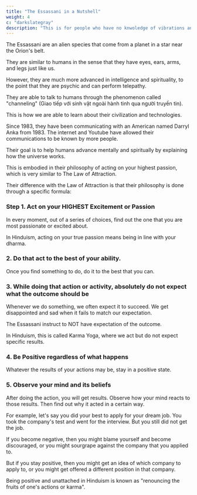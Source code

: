 ```yaml
---
title: "The Essassani in a Nutshell"
weight: 4
c: "darkslategray"
description: "This is for people who have no knwoledge of vibrations and spirit mediums"
---
```



The Essassani are an alien species that come from a planet in a star near the Orion's belt. 

They are similar to humans in the sense that they have eyes, ears, arms, and legs just like us. 

However, they are much more advanced in intelligence and spirituality, to the point that they are psychic and can perform telepathy. 

They are able to talk to humans through the phenomenon called "channeling" (Giao tiếp với sinh vật ngoài hành tinh qua người truyền tin). 

This is how we are able to learn about their civilization and technologies. 

Since 1983, they have been communicating with an American named Darryl Anka from 1983. The internet and Youtube have allowed their communications to be known by more people.

Their goal is to help humans advance mentally and spiritually by explaining how the universe works. 

This is embodied in their philosophy of acting on your highest passion, which is very similar to The Law of Attraction. 

Their difference with the Law of Attraction is that their philosophy is done through a specific formula:


### Step 1. Act on your HIGHEST Excitement or Passion

In every moment, out of a series of choices, find out the one that you are most passionate or excited about.

In Hinduism, acting on your true passion means being in line with your dharma.


### 2. Do that act to the best of your ability. 

Once you find something to do, do it to the best that you can. 

### 3. While doing that action or activity, absolutely do not expect what the outcome should be

Whenever we do something, we often expect it to succeed. We get disappointed and sad when it fails to match our expectation. 

The Essassani instruct to NOT have expectation of the outcome. 

In Hinduism, this is called Karma Yoga, where we act but do not expect specific results.


### 4. Be Positive regardless of what happens

Whatever the results of your actions may be, stay in a positive state.


### 5. Observe your mind and its beliefs

After doing the action, you will get results. Observe how your mind reacts to those results. Then find out why it acted in a certain way. 

For example, let's say you did your best to apply for your dream job. You took the company's test and went for the interview. But you still did not get the job. 

If you become negative, then you might blame yourself and become discouraged, or you might sourgrape against the company that you applied to. 

But if you stay positive, then you might get an idea of which company to apply to, or you might get offered a different position in that company.

Being positive and unattached in Hinduism is known as "renouncing the fruits of one's actions or karma". 

